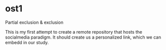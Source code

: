 # ost1
Partial exclusion &amp; exclusion

This is my first attempt to create a remote repository that hosts the socialmedia paradigm.
It should create us a personalized link, which we can embedd in our study.
